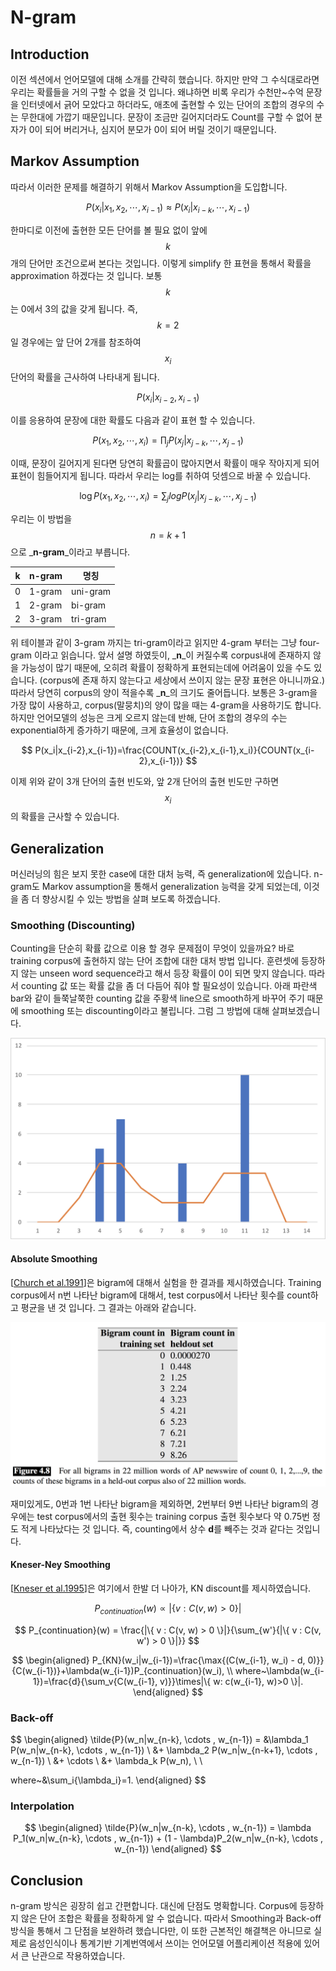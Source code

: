 # N-gram

## Introduction

이전 섹션에서 언어모델에 대해 소개를 간략히 했습니다. 하지만 만약 그 수식대로라면 우리는 확률들을 거의 구할 수 없을 것 입니다. 왜냐하면 비록 우리가 수천만~수억 문장을 인터넷에서 긁어 모았다고 하더라도, 애초에 출현할 수 있는 단어의 조합의 경우의 수는 무한대에 가깝기 때문입니다. 문장이 조금만 길어지더라도 Count를 구할 수 없어 분자가 0이 되어 버리거나, 심지어 분모가 0이 되어 버릴 것이기 때문입니다.

## Markov Assumption

따라서 이러한 문제를 해결하기 위해서 Markov Assumption을 도입합니다.


$$
P(x_i|x_1,x_2,\cdots,x_{i-1}) \approx P(x_i|x_{i-k},\cdots,x_{i-1})
$$


한마디로 이전에 출현한 모든 단어를 볼 필요 없이 앞에 $$ k $$ 개의 단어만 조건으로써 본다는 것입니다. 이렇게 simplify 한 표현을 통해서 확률을 approximation 하겠다는 것 입니다. 보통 $$ k $$는 0에서 3의 값을 갖게 됩니다. 즉, $$ k = 2 $$ 일 경우에는 앞 단어 2개를 참조하여 $$ x_i $$ 단어의 확률을 근사하여 나타내게 됩니다.


$$
P(x_i|x_{i-2},x_{i-1})
$$


이를 응용하여 문장에 대한 확률도 다음과 같이 표현 할 수 있습니다.


$$
P(x_1,x_2,\cdots,x_i)=\prod_{j}{P(x_j|x_{j-k},\cdots,x_{j-1})}
$$


이때, 문장이 길어지게 된다면 당연히 확률곱이 많아지면서 확률이 매우 작아지게 되어 표현이 힘들어지게 됩니다. 따라서 우리는 log를 취하여 덧셈으로 바꿀 수 있습니다.


$$
\log{P(x_1,x_2,\cdots,x_i)}=\sum_{j}{log{P(x_j|x_{j-k},\cdots,x_{j-1})}}
$$


우리는 이 방법을 $$ n=k+1 $$으로 _**n-gram**_이라고 부릅니다.

| k | n-gram | 명칭 |
| --- | --- | --- |
| 0 | 1-gram | uni-gram |
| 1 | 2-gram | bi-gram |
| 2 | 3-gram | tri-gram |

위 테이블과 같이 3-gram 까지는 tri-gram이라고 읽지만 4-gram 부터는 그냥 four-gram 이라고 읽습니다. 앞서 설명 하였듯이, _**n**_이 커질수록 corpus내에 존재하지 않을 가능성이 많기 때문에, 오히려 확률이 정확하게 표현되는데에 어려움이 있을 수도 있습니다. \(corpus에 존재 하지 않는다고 세상에서 쓰이지 않는 문장 표현은 아니니까요.\) 따라서 당연히 corpus의 양이 적을수록 _**n**_의 크기도 줄어듭니다. 보통은 3-gram을 가장 많이 사용하고, corpus\(말뭉치\)의 양이 많을 때는 4-gram을 사용하기도 합니다. 하지만 언어모델의 성능은 크게 오르지 않는데 반해, 단어 조합의 경우의 수는 exponential하게 증가하기 때문에, 크게 효율성이 없습니다.


$$
P(x_i|x_{i-2},x_{i-1})=\frac{COUNT(x_{i-2},x_{i-1},x_i)}{COUNT(x_{i-2},x_{i-1})}
$$


이제 위와 같이 3개 단어의 출현 빈도와, 앞 2개 단어의 출현 빈도만 구하면 $$ x_i $$의 확률을 근사할 수 있습니다.

## Generalization

머신러닝의 힘은 보지 못한 case에 대한 대처 능력, 즉 generalization에 있습니다. n-gram도 Markov assumption을 통해서 generalization 능력을 갖게 되었는데, 이것을 좀 더 향상시킬 수 있는 방법을 살펴 보도록 하겠습니다.

### Smoothing \(Discounting\)

Counting을 단순히 확률 값으로 이용 할 경우 문제점이 무엇이 있을까요? 바로 training corpus에 출현하지 않는 단어 조합에 대한 대처 방법 입니다. 훈련셋에 등장하지 않는 unseen word sequence라고 해서 등장 확률이 0이 되면 맞지 않습니다. 따라서 counting 값 또는 확률 값을 좀 더 다듬어 줘야 할 필요성이 있습니다. 아래 파란색 bar와 같이 들쭉날쭉한 counting 값을 주황색 line으로 smooth하게 바꾸어 주기 때문에 smoothing 또는 discounting이라고 불립니다. 그럼 그 방법에 대해 살펴보겠습니다.

![](/assets/lm-why-smoothing.png)

#### Absolute Smoothing

[[Church et al.1991](https://www.sciencedirect.com/science/article/pii/088523089190016J)]은 bigram에 대해서 실험을 한 결과를 제시하였습니다. Training corpus에서 n번 나타난 bigram에 대해서, test corpus에서 나타난 횟수를 count하고 평균을 낸 것 입니다. 그 결과는 아래와 같습니다.

![](/assets/lm-absolute_discounting.png)

재미있게도, 0번과 1번 나타난 bigram을 제외하면, 2번부터 9번 나타난 bigram의 경우에는 test corpus에서의 출현 횟수는 training corpus 출현 횟수보다 약 0.75번 정도 적게 나타났다는 것 입니다. 즉, counting에서 상수 **d**를 빼주는 것과 같다는 것입니다.

#### Kneser-Ney Smoothing

[[Kneser et al.1995](https://www.semanticscholar.org/paper/Improved-backing-off-for-M-gram-language-modeling-Kneser-Ney/9548ac30c113562a51e603dbbc8e9fa651cfd3ab)]은 여기에서 한발 더 나아가, KN discount를 제시하였습니다.

$$
P_{continuation}(w) \varpropto |\{ v : C(v, w) > 0 \}|
$$



$$
P_{continuation}(w) = \frac{|\{ v : C(v, w) > 0 \}|}{\sum_{w'}{|\{ v : C(v, w') > 0 \}|}}
$$



$$
\begin{aligned}
P_{KN}(w_i|w_{i-1})=\frac{\max{(C(w_{i-1}, w_i) - d, 0)}}{C(w_{i-1})}+\lambda(w_{i-1})P_{continuation}(w_i), \\
where~\lambda(w_{i-1})=\frac{d}{\sum_v{C(w_{i-1}, v)}}\times|\{ w: c(w_{i-1}, w)>0 \}|.
\end{aligned}
$$


### Back-off


$$
\begin{aligned}
\tilde{P}(w_n|w_{n-k}, \cdots , w_{n-1}) = &\lambda_1 P(w_n|w_{n-k}, \cdots , w_{n-1}) \\
&+ \lambda_2 P(w_n|w_{n-k+1}, \cdots , w_{n-1}) \\
&+ \cdots \\
&+ \lambda_k P(w_n), \\ \\

where~&\sum_i{\lambda_i}=1.
\end{aligned}
$$


### Interpolation


$$
\begin{aligned}
\tilde{P}(w_n|w_{n-k}, \cdots , w_{n-1}) = \lambda P_1(w_n|w_{n-k}, \cdots , w_{n-1}) + (1 - \lambda)P_2(w_n|w_{n-k}, \cdots , w_{n-1})
\end{aligned}
$$


## Conclusion

n-gram 방식은 굉장히 쉽고 간편합니다. 대신에 단점도 명확합니다. Corpus에 등장하지 않은 단어 조합은 확률을 정확하게 알 수 없습니다. 따라서 Smoothing과 Back-off 방식을 통해서 그 단점을 보완하려 했습니다만, 이 또한 근본적인 해결책은 아니므로 실제로 음성인식이나 통계기반 기계번역에서 쓰이는 언어모델 어플리케이션 적용에 있어서 큰 난관으로 작용하였습니다.

